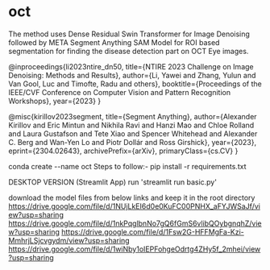 # oct

The method uses Dense Residual Swin Transformer for Image Denoising followed by META Segment Anything SAM Model for ROI based segmentation for finding the disease detection part on OCT Eye images.

@inproceedings{li2023ntire_dn50,
  title={NTIRE 2023 Challenge on Image Denoising: Methods and Results},
  author={Li, Yawei and Zhang, Yulun and Van Gool, Luc and Timofte, Radu and others},
  booktitle={Proceedings of the IEEE/CVF Conference on Computer Vision and Pattern Recognition Workshops},
  year={2023}
} 


@misc{kirillov2023segment,
      title={Segment Anything}, 
      author={Alexander Kirillov and Eric Mintun and Nikhila Ravi and Hanzi Mao and Chloe Rolland and Laura Gustafson and Tete Xiao and Spencer Whitehead and Alexander C. Berg and Wan-Yen Lo and Piotr Dollár and Ross Girshick},
      year={2023},
      eprint={2304.02643},
      archivePrefix={arXiv},
      primaryClass={cs.CV}
}

conda create --name oct
Steps to follow:-
pip install -r requirements.txt


DESKTOP VERSION (Streamlit App)
run 'streamlit run basic.py'

download the model files from below links and keep it in the root directory
https://drive.google.com/file/d/1NUjLkEI6d0e0KuFC00PNHX_aFYJWSaJf/view?usp=sharing
https://drive.google.com/file/d/1nkPqglbnNo7gQ6fGmS6vlibQOybgnqhZ/view?usp=sharing
https://drive.google.com/file/d/1Fsw2G-HFFMgFa-Kzi-MmhrjLSjcvgydm/view?usp=sharing
https://drive.google.com/file/d/1wiNby1oIEPFohgeOdrtg4ZHy5f_2mhei/view?usp=sharing
